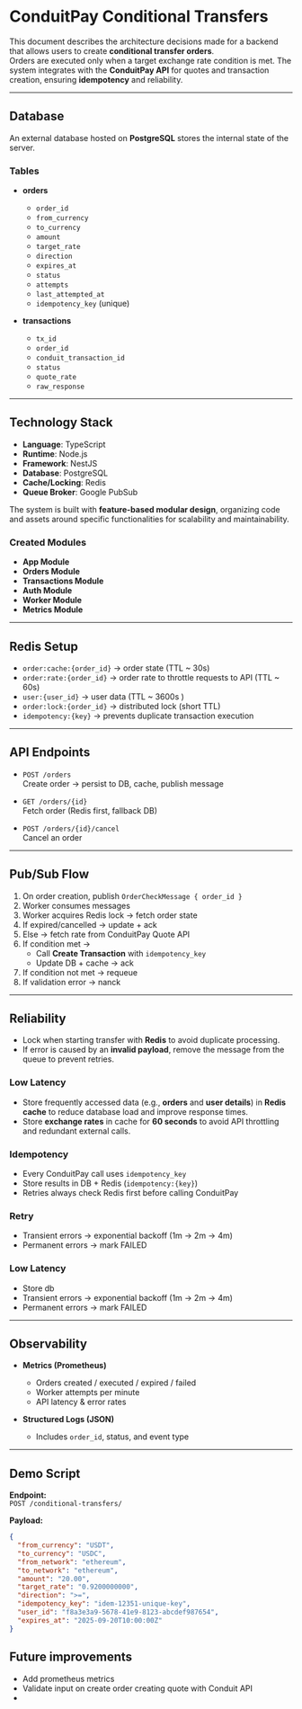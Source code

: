 # ConduitPay Conditional Transfers

This document describes the architecture decisions made for a backend that allows users to create **conditional transfer orders**.  
Orders are executed only when a target exchange rate condition is met. The system integrates with the **ConduitPay API** for quotes and transaction creation, ensuring **idempotency** and reliability.

---

## Database

An external database hosted on **PostgreSQL** stores the internal state of the server.

### Tables

- **orders**
  - `order_id`
  - `from_currency`
  - `to_currency`
  - `amount`
  - `target_rate`
  - `direction`
  - `expires_at`
  - `status`
  - `attempts`
  - `last_attempted_at`
  - `idempotency_key` (unique)

- **transactions**
  - `tx_id`
  - `order_id`
  - `conduit_transaction_id`
  - `status`
  - `quote_rate`
  - `raw_response`

---

## Technology Stack

- **Language**: TypeScript  
- **Runtime**: Node.js  
- **Framework**: NestJS  
- **Database**: PostgreSQL  
- **Cache/Locking**: Redis  
- **Queue Broker**: Google PubSub

The system is built with **feature-based modular design**, organizing code and assets around specific functionalities for scalability and maintainability.

### Created Modules

- **App Module**  
- **Orders Module**  
- **Transactions Module**  
- **Auth Module**  
- **Worker Module**  
- **Metrics Module**

---

## Redis Setup

- `order:cache:{order_id}` → order state (TTL ~ 30s) 
- `order:rate:{order_id}` → order rate to throttle requests to API (TTL ~ 60s) 
- `user:{user_id}` → user data (TTL ~ 3600s )
- `order:lock:{order_id}` → distributed lock (short TTL)  
- `idempotency:{key}` → prevents duplicate transaction execution  

---

## API Endpoints

- `POST /orders`  
  Create order → persist to DB, cache, publish message  

- `GET /orders/{id}`  
  Fetch order (Redis first, fallback DB)  

- `POST /orders/{id}/cancel`  
  Cancel an order  

---

## Pub/Sub Flow

1. On order creation, publish `OrderCheckMessage { order_id }`  
2. Worker consumes messages  
3. Worker acquires Redis lock → fetch order state  
4. If expired/cancelled → update + ack   
5. Else → fetch rate from ConduitPay Quote API  
6. If condition met →  
   - Call **Create Transaction** with `idempotency_key`  
   - Update DB + cache → ack  
7. If condition not met → requeue  
8. If validation error → nanck  

---

## Reliability

- Lock when starting transfer with **Redis** to avoid duplicate processing.  
- If error is caused by an **invalid payload**, remove the message from the queue to prevent retries.  


### Low Latency

- Store frequently accessed data (e.g., **orders** and **user details**) in **Redis cache** to reduce database load and improve response times.  
- Store **exchange rates** in cache for **60 seconds** to avoid API throttling and redundant external calls.  


### Idempotency
- Every ConduitPay call uses `idempotency_key`  
- Store results in DB + Redis (`idempotency:{key}`)  
- Retries always check Redis first before calling ConduitPay  

### Retry
- Transient errors → exponential backoff (1m → 2m → 4m)  
- Permanent errors → mark FAILED  

### Low Latency
- Store db 
- Transient errors → exponential backoff (1m → 2m → 4m)  
- Permanent errors → mark FAILED  
---

## Observability

- **Metrics (Prometheus)**  
  - Orders created / executed / expired / failed  
  - Worker attempts per minute  
  - API latency & error rates  

- **Structured Logs (JSON)**  
  - Includes `order_id`, status, and event type  

---

## Demo Script

**Endpoint:**  
`POST /conditional-transfers/`

**Payload:**  
```json
{
  "from_currency": "USDT",
  "to_currency": "USDC",
  "from_network": "ethereum",
  "to_network": "ethereum",
  "amount": "20.00",
  "target_rate": "0.9200000000",
  "direction": ">=",
  "idempotency_key": "idem-12351-unique-key",
  "user_id": "f8a3e3a9-5678-41e9-8123-abcdef987654",
  "expires_at": "2025-09-20T10:00:00Z"
}
```

## Future improvements

- Add prometheus metrics
- Validate input on create order creating quote with Conduit API 
- 


